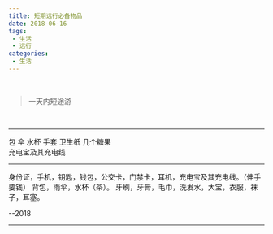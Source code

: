 ```yaml
---
title: 短期远行必备物品
date: 2018-06-16
tags:
 - 生活
 - 远行
categories:
 - 生活
---
```



<br />

> 一天内短途游

<br />

---

包 伞 水杯 手套 卫生纸 几个糖果   
充电宝及其充电线

---

身份证，手机，钥匙，钱包，公交卡，门禁卡，耳机，充电宝及其充电线。（伸手要钱）
背包，雨伞，水杯（茶）。
牙刷，牙膏，毛巾，洗发水，大宝，衣服，袜子，耳塞。

--2018

---